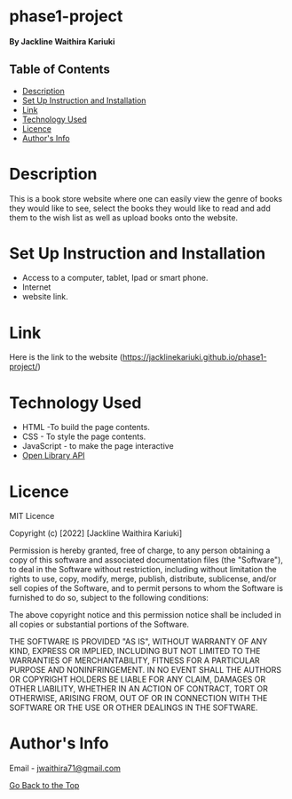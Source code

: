 # phase1-project

#### By Jackline Waithira Kariuki


## Table of Contents
* [Description](#description)
* [Set Up Instruction and Installation](#set-up-instruction-and-installation)
* [Link](#link)
* [Technology Used](#technology-used)
* [Licence](#licence)
* [Author's Info](#author's-info)

# Description

This is a book store website where one can easily view the genre of books they would like to see, select the books they would like to read and add them to the wish list as well as upload books onto the website.

# Set Up Instruction and Installation
* Access to a computer, tablet, Ipad or smart phone.
* Internet
* website link.

# Link
Here is the link to the website (https://jacklinekariuki.github.io/phase1-project/)

# Technology Used
* HTML -To build the page contents.
* CSS - To style the page contents.
* JavaScript - to make the page interactive
* [Open Library API](https://openlibrary.org/developers/api)

# Licence

MIT Licence

Copyright (c) [2022] [Jackline Waithira Kariuki]

Permission is hereby granted, free of charge, to any person obtaining a copy
of this software and associated documentation files (the "Software"), to deal
in the Software without restriction, including without limitation the rights
to use, copy, modify, merge, publish, distribute, sublicense, and/or sell
copies of the Software, and to permit persons to whom the Software is
furnished to do so, subject to the following conditions:

The above copyright notice and this permission notice shall be included in all
copies or substantial portions of the Software.

THE SOFTWARE IS PROVIDED "AS IS", WITHOUT WARRANTY OF ANY KIND, EXPRESS OR
IMPLIED, INCLUDING BUT NOT LIMITED TO THE WARRANTIES OF MERCHANTABILITY,
FITNESS FOR A PARTICULAR PURPOSE AND NONINFRINGEMENT. IN NO EVENT SHALL THE
AUTHORS OR COPYRIGHT HOLDERS BE LIABLE FOR ANY CLAIM, DAMAGES OR OTHER
LIABILITY, WHETHER IN AN ACTION OF CONTRACT, TORT OR OTHERWISE, ARISING FROM,
OUT OF OR IN CONNECTION WITH THE SOFTWARE OR THE USE OR OTHER DEALINGS IN THE
SOFTWARE.

# Author's Info
Email - <jwaithira71@gmail.com>


[Go Back to the Top](#phase1-project)

